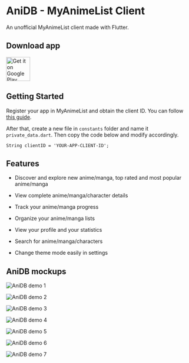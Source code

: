 # AniDB - MyAnimeList Client

An unofficial MyAnimeList client made with Flutter.

## Download app

<a href='https://play.google.com/store/apps/details?id=com.anidb.anime_list_app'><img alt='Get it on Google Play' src='https://play.google.com/intl/en_us/badges/static/images/badges/en_badge_web_generic.png' height=65px/></a>

## Getting Started

Register your app in MyAnimeList and obtain the client ID. You can follow [this guide](https://myanimelist.net/blog.php?eid=835707).

After that, create a new file in `constants` folder and name it `private_data.dart`. Then copy the code below and modify accordingly.

`String clientID = 'YOUR-APP-CLIENT-ID';`

## Features

* Discover and explore new anime/manga, top rated and most popular anime/manga

* View complete anime/manga/character details

* Track your anime/manga progress

* Organize your anime/manga lists

* View your profile and your statistics

* Search for anime/manga/characters

* Change theme mode easily in settings

## AniDB mockups

![AniDB demo 1](https://play-lh.googleusercontent.com/W5_SA4t2RKgCvuK1CvZq8j8Qr5G-B5OQO8-TdDO5myGZa39hpQCrRIvE5cICcoNrzfq8=w526-h296-rw "AniDB demo 1")

![AniDB demo 2](https://play-lh.googleusercontent.com/Iqzj8ailrEEtWSSFRpFmsxE6Q7-tDO_kzAyauW216pa_2zwlraQ8w_JQyyS7DYxe5Pd6=w526-h296-rw "AniDB demo 2")

![AniDB demo 3](https://play-lh.googleusercontent.com/DbbIskC8hLhMy4ZINNJVCRqMp8r1Yq_MzfGJ6F3Wnxz0Oz-VYxDmsYRGYfd2-jb-HRA=w526-h296-rw "AniDB demo 3")

![AniDB demo 4](https://play-lh.googleusercontent.com/b67MgzjdxS3Pv9B9UFcn33LpEGNQ5LUZCm-O7U0b21fFKrHWKJfss1R7-sqNWYfRKKo=w526-h296-rw "AniDB demo 4")

![AniDB demo 5](https://play-lh.googleusercontent.com/vt1g8QVLtXar3UbPIC2c7rxrfD6U7dZe2DxUUlu5fLBK5jpiZrLu1Z63XPLzMrAFrxs=w526-h296-rw "AniDB demo 5")

![AniDB demo 6](https://play-lh.googleusercontent.com/n5holO_MuwibJNe8II3CpB0ULrFM3GfUBkKe2sE0yhiHMbceOSLTYDNG7Do3iK4okMg=w526-h296-rw "AniDB demo 6")

![AniDB demo 7](https://play-lh.googleusercontent.com/J51kXgFkeYCmulq449zdctUi6f29uDlkzOzRghBQ2LHj-0JKL8iXSv8A0GAuxKf6NQ=w526-h296-rw "AniDB demo 7")